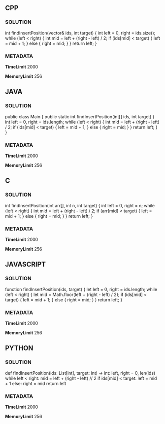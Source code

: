 ## CPP

### SOLUTION

int findInsertPosition(vector<int>& ids, int target) {
    int left = 0, right = ids.size(); 
    while (left < right) {
        int mid = left + (right - left) / 2;
        if (ids[mid] < target) {
            left = mid + 1;
        } else {
            right = mid;
        }
    }
    return left;
}


### METADATA

**TimeLimit**
2000

**MemoryLimit**
256

## JAVA

### SOLUTION

public class Main {
    public static int findInsertPosition(int[] ids, int target) {
        int left = 0, right = ids.length;
        while (left < right) {
            int mid = left + (right - left) / 2;
            if (ids[mid] < target) {
                left = mid + 1;
            } else {
                right = mid;
            }
        }
        return left;
    }
}


### METADATA

**TimeLimit**
2000

**MemoryLimit**
256

## C

### SOLUTION

int findInsertPosition(int arr[], int n, int target) {
    int left = 0, right = n;
    while (left < right) {
        int mid = left + (right - left) / 2;
        if (arr[mid] < target) {
            left = mid + 1;
        } else {
            right = mid;
        }
    }
    return left;
}

### METADATA

**TimeLimit**
2000

**MemoryLimit**
256

## JAVASCRIPT

### SOLUTION

function findInsertPosition(ids, target) {
    let left = 0, right = ids.length;
    while (left < right) {
        let mid = Math.floor(left + (right - left) / 2);
        if (ids[mid] < target) {
            left = mid + 1;
        } else {
            right = mid;
        }
    }
    return left;
}


### METADATA

**TimeLimit**
2000

**MemoryLimit**
256

## PYTHON

### SOLUTION


def findInsertPosition(ids: List[int], target: int) -> int:
    left, right = 0, len(ids)
    while left < right:
        mid = left + (right - left) // 2
        if ids[mid] < target:
            left = mid + 1
        else:
            right = mid
    return left

### METADATA

**TimeLimit**
2000

**MemoryLimit**
256
